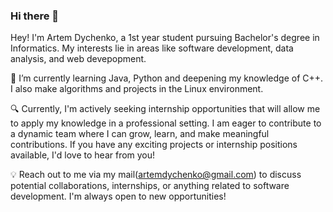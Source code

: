 ### Hi there 👋

Hey! I'm Artem Dychenko, a 1st year student pursuing Bachelor's degree in Informatics. My interests lie in areas like software development, data analysis, and web devepopment.

🌱 I’m currently learning Java, Python and deepening my knowledge of C++. I also make algorithms and projects in the Linux environment.


🔍 Currently, I'm actively seeking internship opportunities that will allow me to apply my knowledge in a professional setting. I am eager to contribute to a dynamic team where I can grow, learn, and make meaningful contributions. If you have any exciting projects or internship positions available, I'd love to hear from you!


💡 Reach out to me via my mail(artemdychenko@gmail.com) to discuss potential collaborations, internships, or anything related to software development. I'm always open to new opportunities!
